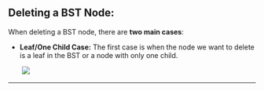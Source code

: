 <!--{type:center img outline}-->
<!--{title:Deleting a BST Node:}-->

## Deleting a BST Node:
When deleting a BST node, there are **two main cases**:

* **Leaf/One Child Case:** The first case is when the node we want to delete is a leaf in the BST or a node with only one child. 


  ​         ![](https://i0.wp.com/www.techiedelight.com/wp-content/uploads/Deletion-in-BST-Case-1.png?zoom=2.625&resize=368%2C142&ssl=1) 


-----------------------------------------------------------------------------------------------------

[for speaker]: <> (The last fundamental function that allows us to interact with BSTs is `BSTDelete`, which will allow us to remove unwanted nodes from our tree. `BSTDelete` is arguably the most complicated of the BST functions we have learned so far because we have to fix the tree once we remove a node.)

[for speaker]: <> (Since a leaf does not have any children, deleting it from a BST leaves us with a proper BST, meaning we do not have to change the structure of the tree and can simply remove the node. Also, if a node we want to delete only has one child, we can just delete that node and place its child where it used to be. Here is an example of the former:)